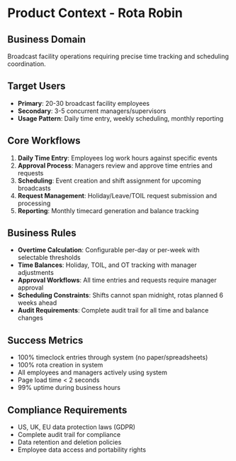 # Product Context - Rota Robin

## Business Domain

Broadcast facility operations requiring precise time tracking and scheduling coordination.

## Target Users

- **Primary**: 20-30 broadcast facility employees
- **Secondary**: 3-5 concurrent managers/supervisors
- **Usage Pattern**: Daily time entry, weekly scheduling, monthly reporting

## Core Workflows

1. **Daily Time Entry**: Employees log work hours against specific events
2. **Approval Process**: Managers review and approve time entries and requests
3. **Scheduling**: Event creation and shift assignment for upcoming broadcasts
4. **Request Management**: Holiday/Leave/TOIL request submission and processing
5. **Reporting**: Monthly timecard generation and balance tracking

## Business Rules

- **Overtime Calculation**: Configurable per-day or per-week with selectable thresholds
- **Time Balances**: Holiday, TOIL, and OT tracking with manager adjustments
- **Approval Workflows**: All time entries and requests require manager approval
- **Scheduling Constraints**: Shifts cannot span midnight, rotas planned 6 weeks ahead
- **Audit Requirements**: Complete audit trail for all time and balance changes

## Success Metrics

- 100% timeclock entries through system (no paper/spreadsheets)
- 100% rota creation in system
- All employees and managers actively using system
- Page load time < 2 seconds
- 99% uptime during business hours

## Compliance Requirements

- US, UK, EU data protection laws (GDPR)
- Complete audit trail for compliance
- Data retention and deletion policies
- Employee data access and portability rights
